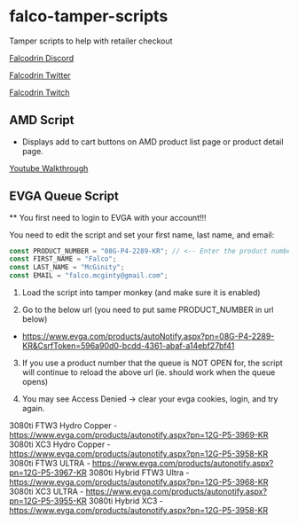 # falco-tamper-scripts

Tamper scripts to help with retailer checkout

[Falcodrin Discord](https://discord.gg/falcodrin)

[Falcodrin Twitter](https://twitter.com/falcodrin)

[Falcodrin Twitch](https://www.twitch.tv/falcodrin)

## AMD Script

- Displays add to cart buttons on AMD product list page or product detail page.

[Youtube Walkthrough](https://www.youtube.com/watch?v=C-Cv_41h0Ho)

## EVGA Queue Script

\*\* You first need to login to EVGA with your account!!!

You need to edit the script and set your first name, last name, and email:

```js
const PRODUCT_NUMBER = "08G-P4-2289-KR"; // <-- Enter the product number you want to enter into queue
const FIRST_NAME = "Falco";
const LAST_NAME = "McGinity";
const EMAIL = "falco.mcginty@gmail.com";
```

1. Load the script into tamper monkey (and make sure it is enabled)

2. Go to the below url (you need to put same PRODUCT_NUMBER in url below)

- https://www.evga.com/products/autoNotify.aspx?pn=08G-P4-2289-KR&CsrfToken=596a90d0-bcdd-4361-abaf-a14ebf27bf41

3. If you use a product number that the queue is NOT OPEN for, the script will continue to reload the above url (ie. should work when the queue opens)

4. You may see Access Denied -> clear your evga cookies, login, and try again.

3080ti FTW3 Hydro Copper - https://www.evga.com/products/autonotify.aspx?pn=12G-P5-3969-KR
3080ti XC3 Hydro Copper - https://www.evga.com/products/autonotify.aspx?pn=12G-P5-3958-KR
3080ti FTW3 ULTRA - https://www.evga.com/products/autonotify.aspx?pn=12G-P5-3967-KR
3080ti Hybrid FTW3 Ultra - https://www.evga.com/products/autonotify.aspx?pn=12G-P5-3968-KR
3080ti XC3 ULTRA - https://www.evga.com/products/autonotify.aspx?pn=12G-P5-3955-KR
3080ti Hybrid XC3 - https://www.evga.com/products/autonotify.aspx?pn=12G-P5-3958-KR

